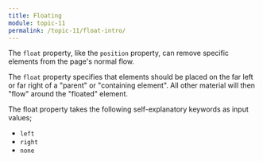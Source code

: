 ```yaml
---
title: Floating
module: topic-11
permalink: /topic-11/float-intro/
---
```


<div class="divider-heading"></div>

The `float` property, like the `position` property, can remove specific elements from the page's normal flow.

The `float` property specifies that elements should be placed on the far left or far right of a "parent" or "containing element". All other material will then "flow" around the "floated" element.

The float property takes the following self-explanatory keywords as input values;

- `left`
- `right`
- `none`

